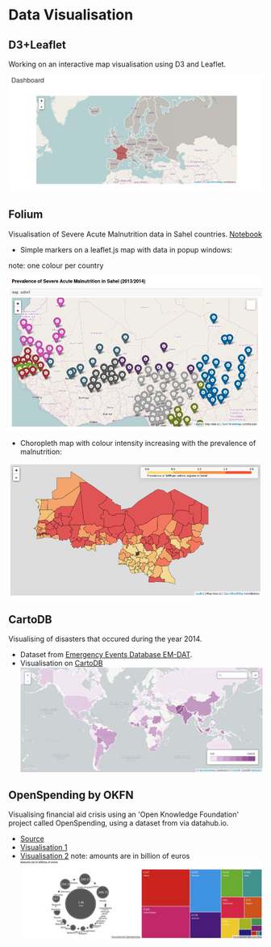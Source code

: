 Data Visualisation
==================

D3+Leaflet
-----

Working on an interactive map visualisation using D3 and Leaflet.

![screenshot dashboard](d3_leaflet_eu_data/d3_dashboard.png)


Folium
-----

Visualisation of Severe Acute Malnutrition data in Sahel countries. [Notebook](http://nbviewer.jupyter.org/github/Eleonore9/DataViz/blob/master/python_folium_sahel/Sahel_data_folium.ipynb)

* Simple markers on a leaflet.js map with data in popup windows:

note: one colour per country

![sam-simplemap-sahel](python_folium_sahel/img/sam_sahel.png)


* Choropleth map with colour intensity increasing with the prevalence of malnutrition:

![sam-simplemap-sahel](python_folium_sahel/img/choro_sam_sahel.png)


CartoDB
-----

Visualising of disasters that occured during the year 2014.

* Dataset from [Emergency Events Database EM-DAT](http://www.emdat.be/).
* Visualisation on [CartoDB](https://eleo.cartodb.com/viz/502524bc-c4b3-11e4-adb6-0e853d047bba/public_map)
![screenshot_CartoDB_disaster2014](cartodb_disaster_data/cartodb_disaster2014.png)


OpenSpending by OKFN
------

Visualising financial aid crisis using an 'Open Knowledge Foundation' project called OpenSpending, using a dataset from via datahub.io.

* [Source](http://datahub.io/dataset/financial-crisis-aid/resource/809a20aa-4e1a-4ed6-921e-1b3afe10947f)
* [Visualisation 1](http://openspending.org/financial_aid/views/financial-aid-crisis#/~/total)
* [Visualisation 2](http://openspending.org/financial_aid/views/financial-crisis-aid-2)
note: amounts are in billion of euros
![screenshot_FinData](openspending_financial_crisis/dataviz.jpg)
